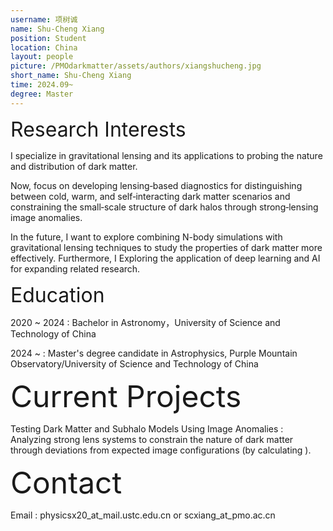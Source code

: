 ```yaml
---
username: 项树诚
name: Shu-Cheng Xiang
position: Student
location: China
layout: people
picture: /PMOdarkmatter/assets/authors/xiangshucheng.jpg
short_name: Shu-Cheng Xiang
time: 2024.09~
degree: Master
---
```


<font size="6">Research Interests</font>

I specialize in gravitational lensing and its applications to probing the nature and distribution of dark matter.

Now, focus on developing lensing‐based diagnostics for distinguishing between cold, warm, and self‐interacting dark matter scenarios and constraining the small‐scale structure of dark halos through strong‐lensing image anomalies.

In the future, I want to explore combining N-body simulations with gravitational lensing techniques to study the properties of dark matter more effectively. Furthermore, I Exploring the application of deep learning and AI for expanding related research.

<font size="6">Education</font>

2020 ~ 2024 : Bachelor in Astronomy，University of Science and Technology of China

2024 ~ : Master's degree candidate in Astrophysics, Purple Mountain Observatory/University
of Science and Technology of China

<font size="8">Current Projects</font>

Testing Dark Matter and Subhalo Models Using Image Anomalies : Analyzing strong lens
systems to constrain the nature of dark matter through deviations from expected image
configurations (by calculating ).

<font size="8">Contact</font>

Email : physicsx20_at_mail.ustc.edu.cn or scxiang_at_pmo.ac.cn

